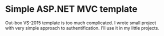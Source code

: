 # Simple ASP.NET MVC template

Out-box VS-2015 template is too much complicated. I wrote small project with very simple approach to authentification.
I'll use it in my little projects.
